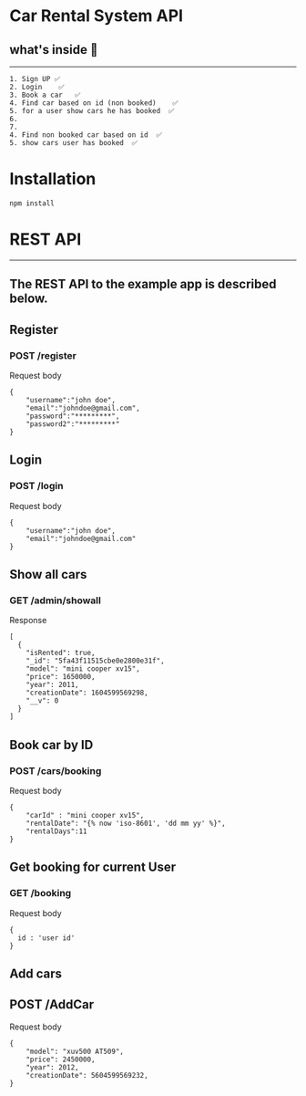 # Car Rental System API

## what's inside 🚗
---
```
1. Sign UP ✅
2. Login    ✅
3. Book a car   ✅
4. Find car based on id (non booked)    ✅
5. for a user show cars he has booked  ✅
6.
7.
4. Find non booked car based on id  ✅
5. show cars user has booked  ✅
```


# Installation

```
npm install 
```

# REST API
---
The REST API to the example app is described below.
---
## Register

### POST /register
Request body 
```
{
	"username":"john doe",
	"email":"johndoe@gmail.com",
	"password":"*********",
	"password2":"*********"
}
```
## Login 


### POST /login
Request body 
```
{
	"username":"john doe",
	"email":"johndoe@gmail.com"
}
```

## Show all cars

### GET /admin/showall
Response 
```
[
  {
    "isRented": true,
    "_id": "5fa43f11515cbe0e2800e31f",
    "model": "mini cooper xv15",
    "price": 1650000,
    "year": 2011,
    "creationDate": 1604599569298,
    "__v": 0
  }
]
```

## Book car by ID 

### POST /cars/booking 
Request body
```
{
	"carId" : "mini cooper xv15",
	"rentalDate": "{% now 'iso-8601', 'dd mm yy' %}",
	"rentalDays":11
}
```


## Get booking for current User
### GET /booking 
Request body
```
{
  id : 'user id'
}
```

## Add cars 
## POST /AddCar
Request body 
```
{
    "model": "xuv500 AT509",
    "price": 2450000,
    "year": 2012,
    "creationDate": 5604599569232,
}
```

